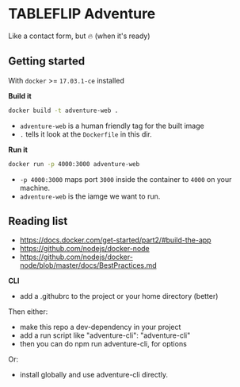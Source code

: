 # TABLEFLIP Adventure

Like a contact form, but :fire: (when it's ready)

## Getting started

With `docker` >= `17.03.1-ce` installed

**Build it**

```sh
docker build -t adventure-web .
```
- `adventure-web` is a human friendly tag for the built image
- `.` tells it look at the `Dockerfile` in this dir.

**Run it**

```sh
docker run -p 4000:3000 adventure-web
```
- `-p 4000:3000` maps port `3000` inside the container to `4000` on your machine.
- `adventure-web` is the iamge we want to run.

## Reading list

- https://docs.docker.com/get-started/part2/#build-the-app
- https://github.com/nodejs/docker-node
- https://github.com/nodejs/docker-node/blob/master/docs/BestPractices.md

**CLI**

* add a .githubrc to the project or your home directory (better)

Then either:

* make this repo a dev-dependency in your project
* add a run script like "adventure-cli": "adventure-cli"
* then you can do npm run adventure-cli, for options

Or:

* install globally and use adventure-cli directly.
